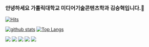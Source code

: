 ### 안녕하세요 가톨릭대학교 미디어기술콘텐츠학과 김승혁입니다.👋
[![Hits](https://hits.seeyoufarm.com/api/count/incr/badge.svg?url=https%3A%2F%2Fgithub.com%2Fseongh06)](https://hits.seeyoufarm.com)
<!--
**seongh06/seongh06** is a ✨ _special_ ✨ repository because its `README.md` (this file) appears on your GitHub profile.

Here are some ideas to get you started:

- 🔭 I’m currently working on ...
- 🌱 I’m currently learning ...
- 👯 I’m looking to collaborate on ...
- 🤔 I’m looking for help with ...
- 💬 Ask me about ...
- 📫 How to reach me: ...
- 😄 Pronouns: ...
- ⚡ Fun fact: ...
-->

[![github stats](https://github-readme-stats.vercel.app/api?username=seongh06&show_icons=true&hide_border=true)](https://github.com/seongh06)
[![Top Langs](https://github-readme-stats.vercel.app/api/top-langs/?username=seongh06&layout=compact)](https://github.com/seongh06)


<a href="" target="_blank"><img src="https://img.shields.io/badge/C++-00599C?style=flat-square&&logo=C++&logoColor=white"/></a>
<a href="" target="_blank"><img src="https://img.shields.io/badge/C-A8B9CC?style=flat-square&&logo=C&logoColor=white"/></a>
<a href="" target="_blank"><img src="https://img.shields.io/badge/Android-3DDC84?style=flat-square&logo=Android&logoColor=white"/></a>
<a href="" target="_blank"><img src="https://img.shields.io/badge/Kotlin-0095D5?style=flat-square&logo=Kotlin&logoColor=white"/></a>
<a href="" target="_blank"><img src="https://img.shields.io/badge/Python-3776AB?style=flat-square&logo=Python&logoColor=white"/></a>
